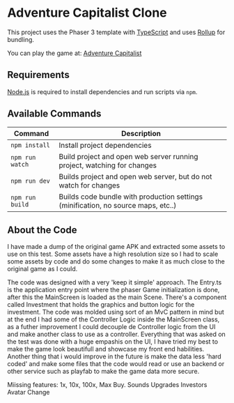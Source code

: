 # Adventure Capitalist Clone

This project uses the Phaser 3 template with [TypeScript](https://www.typescriptlang.org/) and uses [Rollup](https://rollupjs.org) for bundling.

You can play the game at: [Adventure Capitalist](adventuercapitalist.netlify.app)

## Requirements

[Node.js](https://nodejs.org) is required to install dependencies and run scripts via `npm`.

## Available Commands

| Command | Description |
|---------|-------------|
| `npm install` | Install project dependencies |
| `npm run watch` | Build project and open web server running project, watching for changes |
| `npm run dev` | Builds project and open web server, but do not watch for changes |
| `npm run build` | Builds code bundle with production settings (minification, no source maps, etc..) |

## About the Code
I have made a dump of the original game APK and extracted some assets to use on this test.
Some assets have a high resolution size so I had to scale some assets by code and do some changes to make it as much close to the original game as I could.

The code was designed with a very 'keep it simple' approach.
The Entry.ts is the application entry point where the phaser Game initialization is done, after this the MainScreen is loaded as the main Scene.
There's a component called Investment that holds the graphics and button logic for the investment.
The code was molded using sort of an MvC pattern in mind but at the end I had some of the Controller Logic inside the MainScreen class, as a futher improvement I could decouple de Controller logic from the UI and make another class to use as a controller.
Everything that was asked on the test was done with a huge empashis on the UI, I have tried my best to make the game look beautifull and showcase my front end habilities. 
Another thing that i  would improve in the future is make the data less 'hard coded' and make some files that the code would read or use an backend or other service such as playfab to make the game data more secure.

Miissing features:
1x, 10x, 100x, Max Buy.
Sounds
Upgrades
Investors
Avatar Change
